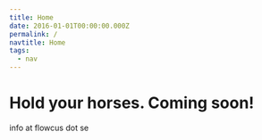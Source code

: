 ```yaml
---
title: Home
date: 2016-01-01T00:00:00.000Z
permalink: /
navtitle: Home
tags:
  - nav
---
```

# Hold your horses. Coming soon!



info at flowcus dot se
